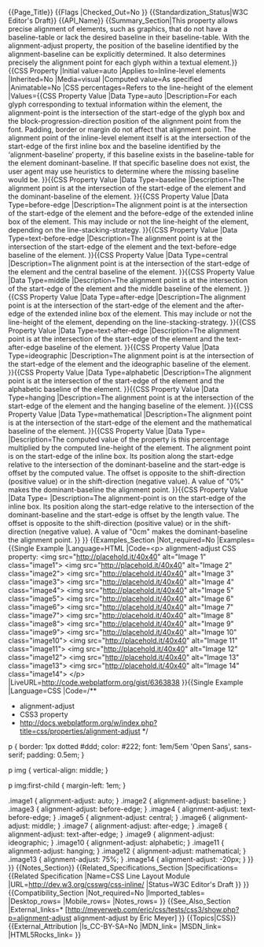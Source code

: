 {{Page_Title}}
{{Flags
|Checked_Out=No
}}
{{Standardization_Status|W3C Editor's Draft}}
{{API_Name}}
{{Summary_Section|This property allows precise alignment of elements, such as graphics, that do not have a baseline-table or lack the desired baseline in their baseline-table. With the alignment-adjust property, the position of the baseline identified by the alignment-baseline can be explicitly determined. It also determines precisely the alignment point for each glyph within a textual element.}}
{{CSS Property
|Initial value=auto
|Applies to=Inline-level elements
|Inherited=No
|Media=visual
|Computed value=As specified
|Animatable=No
|CSS percentages=Refers to the line-height of the element
|Values={{CSS Property Value
|Data Type=auto
|Description=For each glyph corresponding to textual information within the element, the alignment-point is the intersection of the start-edge of the glyph box and the block-progression-direction position of the alignment point from the font. Padding, border or margin do not affect that alignment point. The alignment point of the inline-level element itself is at the intersection of the start-edge of the first inline box and the baseline identified by the ‘alignment-baseline’ property, if this baseline exists in the baseline-table for the element dominant-baseline. If that specific baseline does not exist, the user agent may use heuristics to determine where the missing baseline would be.
}}{{CSS Property Value
|Data Type=baseline
|Description=The alignment point is at the intersection of the start-edge of the element and the dominant-baseline of the element.
}}{{CSS Property Value
|Data Type=before-edge
|Description=The alignment point is at the intersection of the start-edge of the element and the before-edge of the extended inline box of the element. This may include or not the line-height of the element, depending on the line-stacking-strategy.
}}{{CSS Property Value
|Data Type=text-before-edge
|Description=The alignment point is at the intersection of the start-edge of the element and the text-before-edge baseline of the element.
}}{{CSS Property Value
|Data Type=central
|Description=The alignment point is at the intersection of the start-edge of the element and the central baseline of the element.
}}{{CSS Property Value
|Data Type=middle
|Description=The alignment point is at the intersection of the start-edge of the element and the middle baseline of the element.
}}{{CSS Property Value
|Data Type=after-edge
|Description=The alignment point is at the intersection of the start-edge of the element and the after-edge of the extended inline box of the element. This may include or not the line-height of the element, depending on the line-stacking-strategy.
}}{{CSS Property Value
|Data Type=text-after-edge
|Description=The alignment point is at the intersection of the start-edge of the element and the text-after-edge baseline of the element.
}}{{CSS Property Value
|Data Type=ideographic
|Description=The alignment point is at the intersection of the start-edge of the element and the ideographic baseline of the element.
}}{{CSS Property Value
|Data Type=alphabetic
|Description=The alignment point is at the intersection of the start-edge of the element and the alphabetic baseline of the element.
}}{{CSS Property Value
|Data Type=hanging
|Description=The alignment point is at the intersection of the start-edge of the element and the hanging baseline of the element.
}}{{CSS Property Value
|Data Type=mathematical
|Description=The alignment point is at the intersection of the start-edge of the element and the mathematical baseline of the element.
}}{{CSS Property Value
|Data Type=<percentage>
|Description=The computed value of the property is this percentage multiplied by the computed line-height of the element. The alignment point is on the start-edge of the inline box. Its position along the start-edge relative to the intersection of the dominant-baseline and the start-edge is offset by the computed value. The offset is opposite to the shift-direction (positive value) or in the shift-direction (negative value). A value of "0%" makes the dominant-baseline the alignment point.
}}{{CSS Property Value
|Data Type=<length>
|Description=The alignment-point is on the start-edge of the inline box. Its position along the start-edge relative to the intersection of the dominant-baseline and the start-edge is offset by the length value. The offset is opposite to the shift-direction (positive value) or in the shift-direction (negative value). A value of "0cm" makes the dominant-baseline the alignment point.
}}
}}
{{Examples_Section
|Not_required=No
|Examples={{Single Example
|Language=HTML
|Code=&lt;p&gt;
	alignment-adjust CSS property:
	&lt;img src=&quot;http://placehold.it/40x40&quot; alt=&quot;Image 1&quot; class=&quot;image1&quot;&gt;
	&lt;img src=&quot;http://placehold.it/40x40&quot; alt=&quot;Image 2&quot; class=&quot;image2&quot;&gt;
	&lt;img src=&quot;http://placehold.it/40x40&quot; alt=&quot;Image 3&quot; class=&quot;image3&quot;&gt;
	&lt;img src=&quot;http://placehold.it/40x40&quot; alt=&quot;Image 4&quot; class=&quot;image4&quot;&gt;
	&lt;img src=&quot;http://placehold.it/40x40&quot; alt=&quot;Image 5&quot; class=&quot;image5&quot;&gt;
	&lt;img src=&quot;http://placehold.it/40x40&quot; alt=&quot;Image 6&quot; class=&quot;image6&quot;&gt;
	&lt;img src=&quot;http://placehold.it/40x40&quot; alt=&quot;Image 7&quot; class=&quot;image7&quot;&gt;
	&lt;img src=&quot;http://placehold.it/40x40&quot; alt=&quot;Image 8&quot; class=&quot;image8&quot;&gt;
	&lt;img src=&quot;http://placehold.it/40x40&quot; alt=&quot;Image 9&quot; class=&quot;image9&quot;&gt;
	&lt;img src=&quot;http://placehold.it/40x40&quot; alt=&quot;Image 10&quot; class=&quot;image10&quot;&gt;
	&lt;img src=&quot;http://placehold.it/40x40&quot; alt=&quot;Image 11&quot; class=&quot;image11&quot;&gt;
	&lt;img src=&quot;http://placehold.it/40x40&quot; alt=&quot;Image 12&quot; class=&quot;image12&quot;&gt;
	&lt;img src=&quot;http://placehold.it/40x40&quot; alt=&quot;Image 13&quot; class=&quot;image13&quot;&gt;
	&lt;img src=&quot;http://placehold.it/40x40&quot; alt=&quot;Image 14&quot; class=&quot;image14&quot;&gt;
&lt;/p&gt;
|LiveURL=http://code.webplatform.org/gist/6363838
}}{{Single Example
|Language=CSS
|Code=/**
 * alignment-adjust
 * CSS3 property
 * http://docs.webplatform.org/w/index.php?title=css/properties/alignment-adjust
 */

p {
	border: 1px dotted #ddd;
	color: #222;
	font: 1em/5em 'Open Sans', sans-serif;
	padding: 0.5em;
}

p img {
	vertical-align: middle;
}

p img:first-child {
	margin-left: 1em;
}

.image1 { alignment-adjust: auto; }
.image2 { alignment-adjust: baseline; }
.image3 { alignment-adjust: before-edge; }
.image4 { alignment-adjust: text-before-edge; }
.image5 { alignment-adjust: central; }
.image6 { alignment-adjust: middle; }
.image7 { alignment-adjust: after-edge; }
.image8 { alignment-adjust: text-after-edge; }
.image9 { alignment-adjust: ideographic; }
.image10 { alignment-adjust: alphabetic; }
.image11 { alignment-adjust: hanging; }
.image12 { alignment-adjust: mathematical; }
.image13 { alignment-adjust: 75%; }
.image14 { alignment-adjust: -20px; }
}}
}}
{{Notes_Section}}
{{Related_Specifications_Section
|Specifications={{Related Specification
|Name=CSS Line Layout Module
|URL=http://dev.w3.org/csswg/css-inline/
|Status=W3C Editor's Draft
}}
}}
{{Compatibility_Section
|Not_required=No
|Imported_tables=
|Desktop_rows=
|Mobile_rows=
|Notes_rows=
}}
{{See_Also_Section
|External_links=* [http://meyerweb.com/eric/css/tests/css3/show.php?p=alignment-adjust alignment-adjust by Eric Meyer]
}}
{{Topics|CSS}}
{{External_Attribution
|Is_CC-BY-SA=No
|MDN_link=
|MSDN_link=
|HTML5Rocks_link=
}}